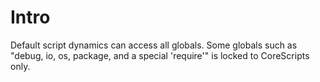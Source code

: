 # Intro

Default script dynamics can access all globals. Some globals such as "debug, io, os, package, and a special 'require'" is locked to CoreScripts only.
